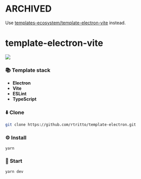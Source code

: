 # ARCHIVED
Use [templates-ecosystem/template-electron-vite](https://github.com/templates-ecosystem/template-electron-vite) instead.

# template-electron-vite

<a href="https://github.com/tandpfun/skill-icons">
  <img align="center" src="https://skillicons.dev/icons?i=electron,vite,solidjs,ts&theme=dark" />
</a>

### 📚 Template stack
- **Electron**
- **Vite**
- **ESLint**
- **TypeScript**

### ⬇️ Clone
```sh
git clone https://github.com/rtritto/template-electron.git
```

### ⚙️ Install
```sh
yarn
```

### 🚀 Start
```sh
yarn dev
```
